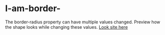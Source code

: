 # I-am-border-
The border-radius property can have multiple values changed. Preview how the shape looks while changing these values.
[Look site here](https://hardt0x1c.github.io/I-am-border-/)
